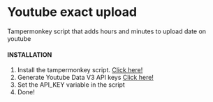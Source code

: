 # Youtube exact upload
Tampermonkey script that adds hours and minutes to upload date on youtube

#### INSTALLATION
1. Install the tampermonkey script. [Click here!](youtube-exact-upload.user.js)
2. Generate Youtube Data V3 API keys [Click here!](https://console.developers.google.com/apis/api/youtube.googleapis.com/overview)
3. Set the API_KEY variable in the script
4. Done!
